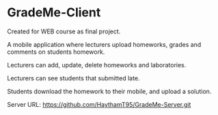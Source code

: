 # GradeMe-Client
Created for WEB course as final project.

A mobile application where lecturers upload homeworks, grades and comments on students homework.

Lecturers can add, update, delete homeworks and laboratories.

Lecturers can see students that submitted late.

Students download the homework to their mobile, and upload a solution.

Server URL: https://github.com/HaythamT95/GradeMe-Server.git
